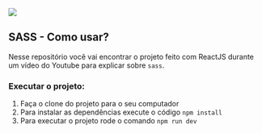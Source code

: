 ![](https://i.imgur.com/xG74tOh.png)

## SASS - Como usar?

Nesse repositório você vai encontrar o projeto feito com ReactJS durante um vídeo do Youtube para explicar sobre `sass`.

### Executar o projeto:

1. Faça o clone do projeto para o seu computador
2. Para instalar as dependências execute o código `npm install`
3. Para executar o projeto rode o comando `npm run dev`
